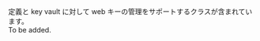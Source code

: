 <Namespace Name="Microsoft.Azure.KeyVault.WebKey">
  <Docs>
    <summary>定義と key vault に対して web キーの管理をサポートするクラスが含まれています。</summary> 
    <remarks>To be added.</remarks>
  </Docs>
</Namespace>
